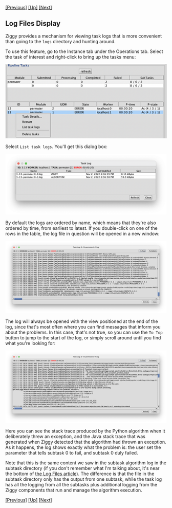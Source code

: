 [[Previous]](alerts.md)
[[Up]](ziggy-gui-troubleshooting.md)
[[Next]](rerun-task.md)

## Log Files Display

Ziggy provides a mechanism for viewing task logs that is more convenient than going to the `logs` directory and hunting around.

To use this feature, go to the Instance tab under the Operations tab. Select the task of interest and right-click to bring up the tasks menu:

<img src="images/tasks-menu.png" style="zoom:50%;"/>

Select `List task logs`. You'll get this dialog box:

![](images/logs-list.png)

By default the logs are ordered by name, which means that they're also ordered by time, from earliest to latest. If you double-click on one of the rows in the table, the log file in question will be opened in a new window:

![](images/task-log-display.png)

The log will always be opened with the view positioned at the end of the log, since that's most often where you can find messages that inform you about the problems. In this case, that's not true, so you can use the `To Top` button to jump to the start of the log, or simply scroll around until you find what you're looking for:

![](images/task-log-showing-problem.png)

Here you can see the stack trace produced by the Python algorithm when it deliberately threw an exception, and the Java stack trace that was generated when Ziggy detected that the algorithm had thrown an exception. As it happens, the log shows exactly what the problem is: the user set the parameter that tells subtask 0 to fail, and subtask 0 duly failed.

Note that this is the same content we saw in the subtask algorithm log in the subtask directory (if you don't remember what I'm talking about, it's near the bottom of [the Log Files article](log-files.md)). The difference is that the file in the subtask directory only has the output from one subtask, while the task log has all the logging from all the subtasks plus additional logging from the Ziggy components that run and manage the algorithm execution.

[[Previous]](alerts.md)
[[Up]](ziggy-gui-troubleshooting.md)
[[Next]](rerun-task.md)
